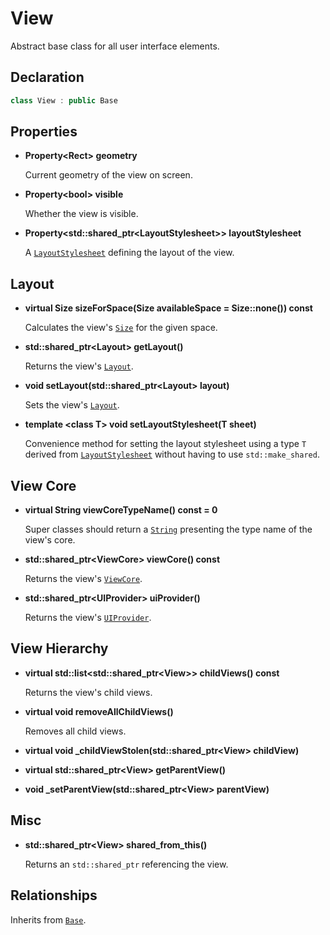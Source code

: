# View

Abstract base class for all user interface elements.

## Declaration

```C++
class View : public Base
```

## Properties

* **Property<Rect\> geometry**

	Current geometry of the view on screen.

* **Property<bool\> visible**

	Whether the view is visible.

* **Property<std::shared_ptr<LayoutStylesheet\>\> layoutStylesheet**

	A [`LayoutStylesheet`](../layout/stylesheet.md) defining the layout of the view.

## Layout

* **virtual Size sizeForSpace(Size availableSpace = Size::none()) const**

	Calculates the view's [`Size`](../foundation/size.md) for the given space.

* **std::shared_ptr<Layout\> getLayout()**

	Returns the view's [`Layout`](layout.md).

* **void setLayout(std::shared_ptr<Layout\> layout)**

	Sets the view's [`Layout`](layout.md).

* **template <class T\> void setLayoutStylesheet(T sheet)**

	Convenience method for setting the layout stylesheet using a type `T` derived from [`LayoutStylesheet`](../layout/stylesheet.md) without having to use `std::make_shared`.

## View Core

* **virtual String viewCoreTypeName() const = 0**

	Super classes should return a [`String`](../foundation/string.md) presenting the type name of the view's core.

* **std::shared_ptr<ViewCore\> viewCore() const**

	Returns the view's [`ViewCore`](view_core.md).

* **std::shared_ptr<UIProvider\> uiProvider()**

	Returns the view's [`UIProvider`](ui_provider.md).

## View Hierarchy

* **virtual std::list<std::shared_ptr<View\>\> childViews() const**

	Returns the view's child views.

* **virtual void removeAllChildViews()**

	Removes all child views.

* **virtual void \_childViewStolen(std::shared_ptr&lt;View&gt; childView)**

* **virtual std::shared_ptr<View\> getParentView()**

* **void \_setParentView(std::shared_ptr<View\> parentView)**

## Misc

* **std::shared_ptr<View\> shared_from_this()**

	Returns an `std::shared_ptr` referencing the view.

## Relationships

Inherits from [`Base`](../foundation/base.md).
